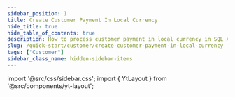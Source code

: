 ```yaml
---
sidebar_position: 1
title: Create Customer Payment In Local Currency
hide_title: true
hide_table_of_contents: true
description: How to process customer payment in local currency in SQL Accounting
slug: /quick-start/customer/create-customer-payment-in-local-currency
tags: ["Customer"]
sidebar_class_name: hidden-sidebar-items
---
```


import '@src/css/sidebar.css';
import { YtLayout } from '@src/components/yt-layout';

<YtLayout
    videoId="cg5t1mb_-AM"
/>
